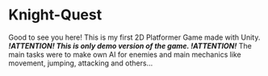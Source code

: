 # Knight-Quest
Good to see you here! This is my first 2D Platformer Game made with Unity.
***!ATTENTION! This is only demo version of the game. !ATTENTION!*** The main tasks were to make own AI for enemies and main mechanics like movement, jumping, attacking and others...
